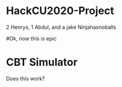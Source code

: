 # HackCU2020-Project
2 Henrys, 1 Abdul, and a jake
Ninjahasnoballs

#Ok, now this is epic
# CBT Simulator
Does this work?
